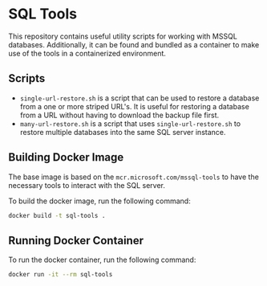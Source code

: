 # SQL Tools

This repository contains useful utility scripts for working with MSSQL databases. Additionally, it can be found and bundled as a container to make use of the tools in a containerized environment.

## Scripts

- `single-url-restore.sh` is a script that can be used to restore a database from a one or more striped URL's. It is useful for restoring a database from a URL without having to download the backup file first.
- `many-url-restore.sh` is a script that uses `single-url-restore.sh` to restore multiple databases into the same SQL server instance.

## Building Docker Image

The base image is based on the `mcr.microsoft.com/mssql-tools` to have the necessary tools to interact with the SQL server.

To build the docker image, run the following command:

```bash
docker build -t sql-tools .
```

## Running Docker Container

To run the docker container, run the following command:

```bash
docker run -it --rm sql-tools
```
